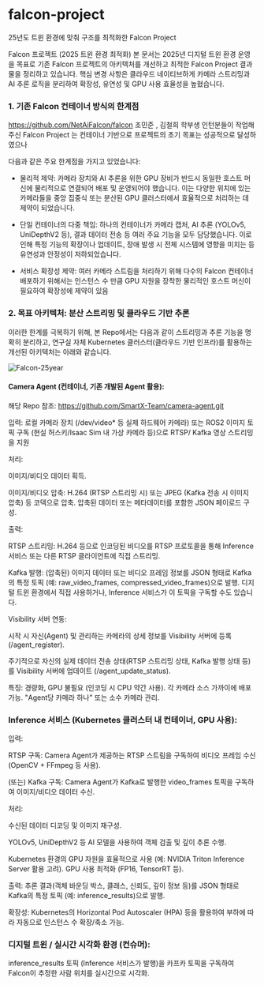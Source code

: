 # falcon-project
25년도 트윈 환경에 맞춰 구조를 최적화한 Falcon Project


Falcon 프로젝트 (2025 트윈 환경 최적화)
본 문서는 2025년 디지털 트윈 환경 운영을 목표로 기존 Falcon 프로젝트의 아키텍처를 개선하고 최적한 Falcon Project 결과물을 정리하고 있습니다.
핵심 변경 사항은 클라우드 네이티브하게 카메라 스트리밍과 AI 추론 로직을 분리하여 확장성, 유연성 및 GPU 사용 효율성을 높혔습니다.

### 1. 기존 Falcon 컨테이너 방식의 한계점

https://github.com/NetAiFalcon/falcon
조민준 , 김철희 학부생 인턴분들이 작업해주신 Falcon Project 는
컨테이너 기반으로 프로젝트의 초기 목표는 성공적으로 달성하였으나

다음과 같은 주요 한계점을 가지고 있었습니다:

* 물리적 제약: 카메라 장치와 AI 추론을 위한 GPU 장비가 반드시 동일한 호스트 머신에 물리적으로 연결되어 배포 및 운영되어야 했습니다. 이는 다양한 위치에 있는 카메라들을 중앙 집중식 또는 분산된 GPU 클러스터에서 효율적으로 처리하는 데 제약이 되었습니다.

* 단일 컨테이너의 다중 책임: 하나의 컨테이너가 카메라 캡처, AI 추론 (YOLOv5, UniDepthV2 등), 결과 데이터 전송 등 여러 주요 기능을 모두 담당했습니다. 이로 인해 특정 기능의 확장이나 업데이트, 장애 발생 시 전체 시스템에 영향을 미치는 등 유연성과 안정성이 저하되었습니다.

* 서비스 확장성 제약: 여러 카메라 스트림을 처리하기 위해 다수의 Falcon 컨테이너 배포하기 위해서는 인스턴스 수 만큼 GPU 자원을 장착한 물리적인 호스트 머신이 필요하여 확장성에 제약이 있음

### 2. 목표 아키텍처: 분산 스트리밍 및 클라우드 기반 추론
이러한 한계를 극복하기 위해, 본 Repo에서는 다음과 같이 스트리밍과 추론 기능을 명확히 분리하고, 연구실 자체 Kubernetes 클러스터(클라우드 기반 인프라)를 활용하는 개선된 아키텍처는 아래와 같습니다.

![Falcon-25year](https://github.com/user-attachments/assets/b935ab3d-04b4-4502-a843-07c5b47852aa)



#### Camera Agent (컨테이너, 기존 개발된 Agent 활용):

해당 Repo 참조: https://github.com/SmartX-Team/camera-agent.git

입력: 로컬 카메라 장치 (/dev/video* 등 실제 하드웨어 카메라) 또는 ROS2 이미지 토픽 구독 (현실 허스키/Isaac Sim 내 가상 카메라 등)으로 RTSP/ Kafka 영상 스트리밍을 지원

처리:

이미지/비디오 데이터 획득.

이미지/비디오 압축: H.264 (RTSP 스트리밍 시) 또는 JPEG (Kafka 전송 시 이미지 압축) 등 코덱으로 압축.
압축된 데이터 또는 메타데이터를 포함한 JSON 페이로드 구성.

출력:

RTSP 스트리밍: H.264 등으로 인코딩된 비디오를 RTSP 프로토콜을 통해 Inference 서비스 또는 다른 RTSP 클라이언트에 직접 스트리밍.

Kafka 발행: (압축된) 이미지 데이터 또는 비디오 프레임 정보를 JSON 형태로 Kafka의 특정 토픽 (예: raw_video_frames, compressed_video_frames)으로 발행. 디지털 트윈 환경에서 직접 사용하거나, Inference 서비스가 이 토픽을 구독할 수도 있습니다.

Visibility 서버 연동:

시작 시 자신(Agent) 및 관리하는 카메라의 상세 정보를 Visibility 서버에 등록 (/agent_register).

주기적으로 자신의 실제 데이터 전송 상태(RTSP 스트리밍 상태, Kafka 발행 상태 등)를 Visibility 서버에 업데이트 (/agent_update_status).

특징: 경량화, GPU 불필요 (인코딩 시 CPU 약간 사용). 각 카메라 소스 가까이에 배포 가능. "Agent당 카메라 하나" 또는 소수 카메라 관리.

### Inference 서비스 (Kubernetes 클러스터 내 컨테이너, GPU 사용):

입력:

RTSP 구독: Camera Agent가 제공하는 RTSP 스트림을 구독하여 비디오 프레임 수신 (OpenCV + FFmpeg 등 사용).

(또는) Kafka 구독: Camera Agent가 Kafka로 발행한 video_frames 토픽을 구독하여 이미지/비디오 데이터 수신.

처리:

수신된 데이터 디코딩 및 이미지 재구성.

YOLOv5, UniDepthV2 등 AI 모델을 사용하여 객체 검출 및 깊이 추론 수행.

Kubernetes 환경의 GPU 자원을 효율적으로 사용 (예: NVIDIA Triton Inference Server 활용 고려). GPU 사용 최적화 (FP16, TensorRT 등).

출력: 추론 결과(객체 바운딩 박스, 클래스, 신뢰도, 깊이 정보 등)를 JSON 형태로 Kafka의 특정 토픽 (예: inference_results)으로 발행.

확장성: Kubernetes의 Horizontal Pod Autoscaler (HPA) 등을 활용하여 부하에 따라 자동으로 인스턴스 수 확장/축소 가능.

### 디지털 트윈 / 실시간 시각화 환경 (컨슈머):

inference_results 토픽 (Inference 서비스가 발행)을 카프카 토픽을 구독하여 Falcon이 추정한 사람 위치를  실시간으로 시각화.








